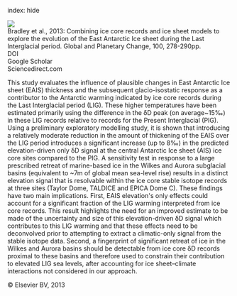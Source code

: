 index: hide

<div class="Citation">
    <div class="Citation-thumb CitationThumb-linked"  data-href="https://doi.org/10.1016/j.gloplacha.2012.11.002">
      <img src="https://static.claimspace.cloud/climate-study-static/refs/thumbs/5/Bradley_et_al_2013-thumb.png" />
    </div>

  <div class="Citation-body">
    <div class="Citation-text">Bradley et al., 2013: Combining ice core records and ice sheet models to explore the evolution of the East Antarctic Ice sheet during the Last Interglacial period. <span class="Article-journal">Global and Planetary Change, </span><span class="Article-volume">100, </span>278-290pp.</div>
    <div class="Citation-links">
      <div class="CitationLink" data-href="https://doi.org/10.1016/j.gloplacha.2012.11.002">
        <div class="CitationLink-icon CitationLink-Doi"></div>
        <div class="CitationLink-text">DOI</div>
      </div>
      <div class="CitationLink" data-href="https://scholar.google.com/scholar?q=10.1016/j.gloplacha.2012.11.002">
        <div class="CitationLink-icon CitationLink-Scholar"></div>
        <div class="CitationLink-text">Google Scholar</div>
      </div>
      <div class="CitationLink" data-href="http://www.sciencedirect.com/science/article/pii/S0921818112002159">
        <div class="CitationLink-icon CitationLink-Publisher"></div>
        <div class="CitationLink-text">Sciencedirect.com</div>
      </div>
    </div>
  </div>
</div>

This study evaluates the influence of plausible changes in East Antarctic Ice sheet (EAIS) thickness and the subsequent glacio-isostatic response as a contributor to the Antarctic warming indicated by ice core records during the Last Interglacial period (LIG). These higher temperatures have been estimated primarily using the difference in the δD peak (on average~15‰) in these LIG records relative to records for the Present Interglacial (PIG). Using a preliminary exploratory modelling study, it is shown that introducing a relatively moderate reduction in the amount of thickening of the EAIS over the LIG period introduces a significant increase (up to 8‰) in the predicted elevation-driven only δD signal at the central Antarctic Ice sheet (AIS) ice core sites compared to the PIG. A sensitivity test in response to a large prescribed retreat of marine-based ice in the Wilkes and Aurora subglacial basins (equivalent to ~7m of global mean sea-level rise) results in a distinct elevation signal that is resolvable within the ice core stable isotope records at three sites (Taylor Dome, TALDICE and EPICA Dome C). These findings have two main implications. First, EAIS elevation's only effects could account for a significant fraction of the LIG warming interpreted from ice core records. This result highlights the need for an improved estimate to be made of the uncertainty and size of this elevation-driven δD signal which contributes to this LIG warming and that these effects need to be deconvolved prior to attempting to extract a climatic-only signal from the stable isotope data. Second, a fingerprint of significant retreat of ice in the Wilkes and Aurora basins should be detectable from ice core δD records proximal to these basins and therefore used to constrain their contribution to elevated LIG sea levels, after accounting for ice sheet–climate interactions not considered in our approach.

<div class="Citation-copy">
&copy; Elsevier BV, 2013
</div>